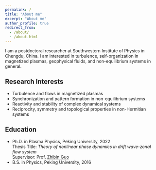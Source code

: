 ```yaml
---
permalink: /
title: "About me"
excerpt: "About me"
author_profile: true
redirect_from: 
  - /about/
  - /about.html
---
```


I am a postdoctoral researcher at Southwestern Institute of Physics in Chengdu, China. I am interested in turbulence, self-organization in magnetized plasmas, geophysical fluids, and non-equilibrium systems in general. 

## Research Interests

* Turbulence and flows in magnetized plasmas
* Synchronization and pattern formation in non-equilibrium systems
* Reactivity and stability of complex dynamical systems
* Reciprocity, symmetry and topological properties in non-Hermitian systems 

## Education
* Ph.D. in Plasma Physics, Peking University, 2022 \
Thesis Title: _Theory of nonlinear phase dynamics in drift wave-zonal flow system_ \
Supervisor: Prof. [Zhibin Guo](https://faculty.pku.edu.cn/guozhibin/zh_CN/index.htm)
* B.S. in Physics, Peking University, 2016
